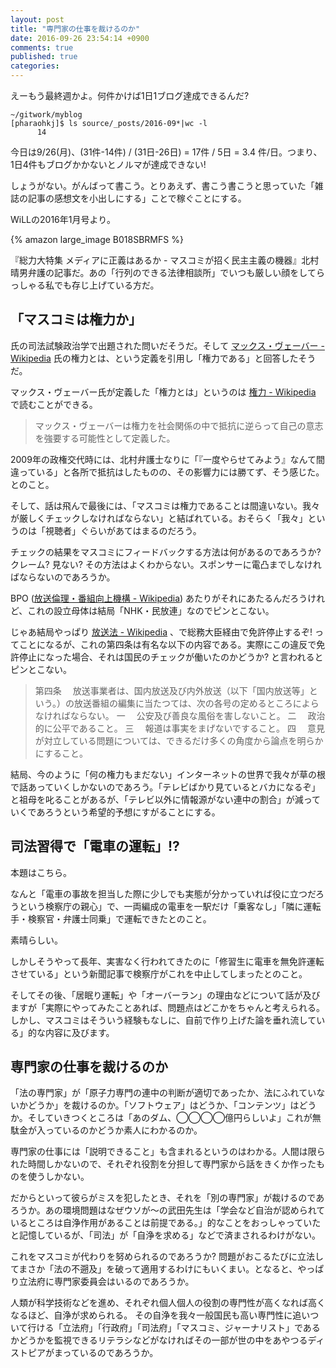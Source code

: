 ```yaml
---
layout: post
title: "専門家の仕事を裁けるのか"
date: 2016-09-26 23:54:14 +0900
comments: true
published: true
categories: 
---
```


えーもう最終週かよ。何件かけば1日1ブログ達成できるんだ?

```
~/gitwork/myblog
[pharaohkj]$ ls source/_posts/2016-09*|wc -l
      14
```

今日は9/26(月)、(31件-14件) / (31日-26日) = 17件 / 5日 = 3.4 件/日。つまり、1日4件もブログかかないとノルマが達成できない!

しょうがない。がんばって書こう。とりあえず、書こう書こうと思っていた「雑誌の記事の感想文を小出しにする」ことで稼ぐことにする。

WiLLの2016年1月号より。

{% amazon large_image B018SBRMFS %}

『総力大特集 メディアに正義はあるか - マスコミが招く民主主義の機器』北村晴男弁護の記事だ。あの「行列のできる法律相談所」でいつも厳しい顔をしてらっしゃる私でも存じ上げている方だ。

## 「マスコミは権力か」

氏の司法試験政治学で出題された問いだそうだ。そして [マックス・ヴェーバー - Wikipedia](https://ja.wikipedia.org/wiki/%E3%83%9E%E3%83%83%E3%82%AF%E3%82%B9%E3%83%BB%E3%83%B4%E3%82%A7%E3%83%BC%E3%83%90%E3%83%BC) 氏の権力とは、という定義を引用し「権力である」と回答したそうだ。

マックス・ヴェーバー氏が定義した「権力とは」というのは [権力 - Wikipedia](https://ja.wikipedia.org/wiki/%E6%A8%A9%E5%8A%9B) で読むことができる。

> マックス・ヴェーバーは権力を社会関係の中で抵抗に逆らって自己の意志を強要する可能性として定義した。

2009年の政権交代時には、北村弁護士なりに「『一度やらせてみよう』なんて間違っている」と各所で抵抗はしたものの、その影響力には勝てず、そう感じた。とのこと。

そして、話は飛んで最後には、「マスコミは権力であることは間違いない。我々が厳しくチェックしなければならない」と結ばれている。おそらく「我々」というのは「視聴者」ぐらいがあてはまるのだろう。

チェックの結果をマスコミにフィードバックする方法は何があるのであろうか? クレーム? 見ない? その方法はよくわからない。スポンサーに電凸までしなければならないのであろうか。

BPO ([放送倫理・番組向上機構 - Wikipedia](https://ja.wikipedia.org/wiki/%E6%94%BE%E9%80%81%E5%80%AB%E7%90%86%E3%83%BB%E7%95%AA%E7%B5%84%E5%90%91%E4%B8%8A%E6%A9%9F%E6%A7%8B)) あたりがそれにあたるんだろうけれど、これの設立母体は結局「NHK・民放連」なのでピンとこない。

じゃあ結局やっぱり [放送法 - Wikipedia](https://ja.wikipedia.org/wiki/%E6%94%BE%E9%80%81%E6%B3%95) 、で総務大臣経由で免許停止するぞ! ってことになるが、これの第四条は有名な以下の内容である。実際にこの違反で免許停止になった場合、それは国民のチェックが働いたのかどうか? と言われるとピンとこない。

> 第四条 　放送事業者は、国内放送及び内外放送（以下「国内放送等」という。）の放送番組の編集に当たつては、次の各号の定めるところによらなければならない。
> 一 　公安及び善良な風俗を害しないこと。
> 二 　政治的に公平であること。
> 三 　報道は事実をまげないですること。
> 四 　意見が対立している問題については、できるだけ多くの角度から論点を明らかにすること。

結局、今のように「何の権力もまだない」インターネットの世界で我々が草の根で話あっていくしかないのであろう。「テレビばかり見ているとバカになるぞ」と祖母を叱ることがあるが、「テレビ以外に情報源がない連中の割合」が減っていくであろうという希望的予想にすがることにする。


## 司法習得で「電車の運転」!?

本題はこちら。

なんと「電車の事故を担当した際に少しでも実態が分かっていれば役に立つだろうという検察庁の親心」で、一両編成の電車を一駅だけ「乗客なし」「隣に運転手・検察官・弁護士同乗」で運転できたとのこと。

素晴らしい。

しかしそうやって長年、実害なく行われてきたのに「修習生に電車を無免許運転させている」という新聞記事で検察庁がこれを中止してしまったとのこと。

そしてその後、「居眠り運転」や「オーバーラン」の理由などについて話が及びますが「実際にやってみたことあれば、問題点はどこかをちゃんと考えられる。しかし、マスコミはそういう経験もなしに、自前で作り上げた論を垂れ流している」的な内容に及びます。

## 専門家の仕事を裁けるのか

「法の専門家」が「原子力専門の連中の判断が適切であったか、法にふれていないかどうか」を裁けるのか。「ソフトウェア」はどうか、「コンテンツ」はどうか。そしていきつくところは「あのダム、◯◯◯◯億円らしいよ」これが無駄金が入っているのかどうか素人にわかるのか。

専門家の仕事には「説明できること」も含まれるというのはわかる。人間は限られた時間しかないので、それぞれ役割を分担して専門家から話をきくか作ったものを使うしかない。

だからといって彼らがミスを犯したとき、それを「別の専門家」が裁けるのであろうか。あの環境問題はなぜウソが〜の武田先生は「学会など自治が認められているところは自浄作用があることは前提である。」的なことをおっしゃっていたと記憶しているが、「司法」が「自浄を求める」などで済まされるわけがない。

これをマスコミが代わりを努められるのであろうか? 問題がおこるたびに立法してまさか「法の不遡及」を破って適用するわけにもいくまい。となると、やっぱり立法府に専門家委員会はいるのであろうか。

人類が科学技術などを進め、それぞれ個人個人の役割の専門性が高くなれば高くなるほど、自浄が求められる。 その自浄を我々一般国民も高い専門性に追いついて行ける「立法府」「行政府」「司法府」「マスコミ、ジャーナリスト」であるかどうかを監視できるリテラシなどがなければその一部が世の中をあやつるディストピアがまっているのであろうか。


